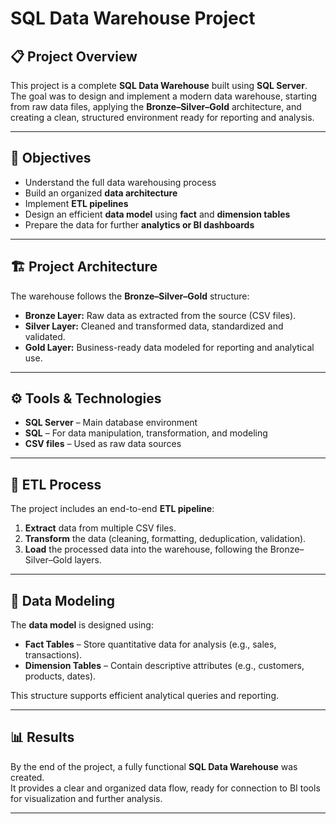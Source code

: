 #  SQL Data Warehouse Project

## 📋 Project Overview
This project is a complete **SQL Data Warehouse** built using **SQL Server**.  
The goal was to design and implement a modern data warehouse, starting from raw data files, applying the **Bronze–Silver–Gold** architecture, and creating a clean, structured environment ready for reporting and analysis.

---

## 🧩 Objectives
- Understand the full data warehousing process  
- Build an organized **data architecture**  
- Implement **ETL pipelines**  
- Design an efficient **data model** using **fact** and **dimension tables**  
- Prepare the data for further **analytics or BI dashboards**

---

## 🏗️ Project Architecture
The warehouse follows the **Bronze–Silver–Gold** structure:

- **Bronze Layer:** Raw data as extracted from the source (CSV files).  
- **Silver Layer:** Cleaned and transformed data, standardized and validated.  
- **Gold Layer:** Business-ready data modeled for reporting and analytical use.

---

## ⚙️ Tools & Technologies
- **SQL Server** – Main database environment  
- **SQL** – For data manipulation, transformation, and modeling  
- **CSV files** – Used as raw data sources  

---

## 🔄 ETL Process
The project includes an end-to-end **ETL pipeline**:

1. **Extract** data from multiple CSV files.  
2. **Transform** the data (cleaning, formatting, deduplication, validation).  
3. **Load** the processed data into the warehouse, following the Bronze–Silver–Gold layers.  

---

## 🧮 Data Modeling
The **data model** is designed using:
- **Fact Tables** – Store quantitative data for analysis (e.g., sales, transactions).  
- **Dimension Tables** – Contain descriptive attributes (e.g., customers, products, dates).  

This structure supports efficient analytical queries and reporting.

---

## 📊 Results
By the end of the project, a fully functional **SQL Data Warehouse** was created.  
It provides a clear and organized data flow, ready for connection to BI tools for visualization and further analysis.

---

